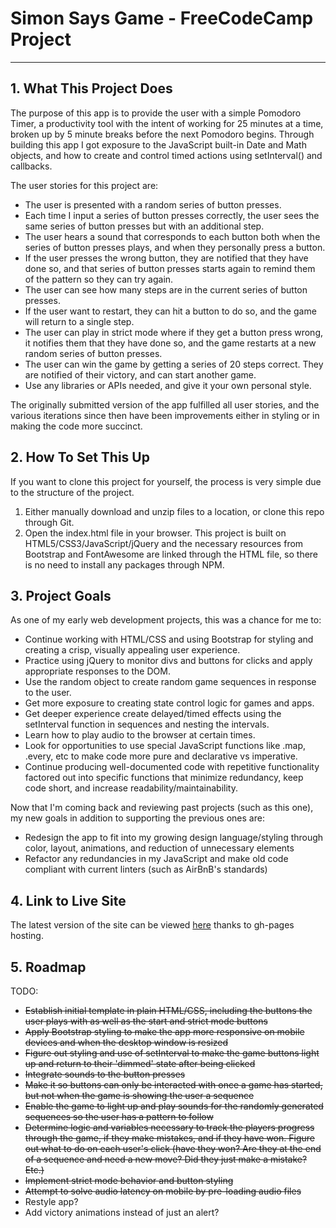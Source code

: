 # Simon Says Game - FreeCodeCamp Project---## 1. What This Project DoesThe purpose of this app is to provide the user with a simple Pomodoro Timer, a productivity tool with the intent of working for 25 minutes at a time, broken up by 5 minute breaks before the next Pomodoro begins. Through building this app I got exposure to the JavaScript built-in Date and Math objects, and how to create and control timed actions using setInterval() and callbacks.The user stories for this project are:* The user is presented with a random series of button presses.* Each time I input a series of button presses correctly, the user sees the same series of button presses but with an additional step.* The user hears a sound that corresponds to each button both when the series of button presses plays, and when they personally press a button.* If the user presses the wrong button, they are notified that they have done so, and that series of button presses starts again to remind them of the pattern so they can try again.* The user can see how many steps are in the current series of button presses.* If the user want to restart, they can hit a button to do so, and the game will return to a single step.* The user can play in strict mode where if they get a button press wrong, it notifies them that they have done so, and the game restarts at a new random series of button presses.* The user can win the game by getting a series of 20 steps correct. They are notified of their victory, and can start another game.* Use any libraries or APIs needed, and give it your own personal style.The originally submitted version of the app fulfilled all user stories, and the various iterations since then have been improvements either in styling or in making the code more succinct.## 2. How To Set This UpIf you want to clone this project for yourself, the process is very simple due to the structure of the project.1. Either manually download and unzip files to a location, or clone this repo through Git.2. Open the index.html file in your browser. This project is built on HTML5/CSS3/JavaScript/jQuery and the necessary resources from Bootstrap and FontAwesome are linked through the HTML file, so there is no need to install any packages through NPM.## 3. Project GoalsAs one of my early web development projects, this was a chance for me to:* Continue working with HTML/CSS and using Bootstrap for styling and creating a crisp, visually appealing user experience.* Practice using jQuery to monitor divs and buttons for clicks and apply appropriate responses to the DOM.* Use the random object to create random game sequences in response to the user.* Get more exposure to creating state control logic for games and apps.* Get deeper experience create delayed/timed effects using the setInterval function in sequences and nesting the intervals.* Learn how to play audio to the browser at certain times.* Look for opportunities to use special JavaScript functions like .map, .every, etc to make code more pure and declarative vs imperative.* Continue producing well-documented code with repetitive functionality factored out into specific functions that minimize redundancy, keep code short, and increase readability/maintainability.Now that I'm coming back and reviewing past projects (such as this one), my new goals in addition to supporting the previous ones are:* Redesign the app to fit into my growing design language/styling through color, layout, animations, and reduction of unnecessary elements* Refactor any redundancies in my JavaScript and make old code compliant with current linters (such as AirBnB's standards)## 4. Link to Live SiteThe latest version of the site can be viewed [here](https://stern-shawn.github.io/FCC-Simon/) thanks to gh-pages hosting.## 5. RoadmapTODO:* ~~Establish initial template in plain HTML/CSS, including the buttons the user plays with as well as the start and strict mode buttons~~* ~~Apply Bootstrap styling to make the app more responsive on mobile devices and when the desktop window is resized~~* ~~Figure out styling and use of setInterval to make the game buttons light up and return to their 'dimmed' state after being clicked~~* ~~Integrate sounds to the button presses~~* ~~Make it so buttons can only be interacted with once a game has started, but not when the game is showing the user a sequence~~* ~~Enable the game to light up and play sounds for the randomly generated sequences so the user has a pattern to follow~~* ~~Determine logic and variables necessary to track the players progress through the game, if they make mistakes, and if they have won. Figure out what to do on each user's click (have they won? Are they at the end of a sequence and need a new move? Did they just make a mistake? Etc.)~~* ~~Implement strict mode behavior and button styling~~* ~~Attempt to solve audio latency on mobile by pre-loading audio files~~* Restyle app?* Add victory animations instead of just an alert?